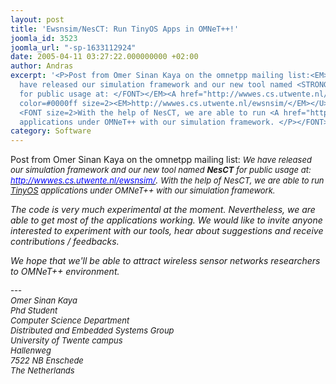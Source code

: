 ```yaml
---
layout: post
title: 'Ewsnsim/NesCT: Run TinyOS Apps in OMNeT++!'
joomla_id: 3523
joomla_url: "-sp-1633112924"
date: 2005-04-11 03:27:22.000000000 +02:00
author: Andras
excerpt: '<P>Post from Omer Sinan Kaya on the omnetpp mailing list:<EM> <FONT size=2>We
  have released our simulation framework and our new tool named <STRONG>NesCT</STRONG>
  for public usage at: </FONT></EM><A href="http://wwwes.cs.utwente.nl/ewsnsim/"><U><FONT
  color=#0000ff size=2><EM>http://wwwes.cs.utwente.nl/ewsnsim/</EM></U></FONT></A><EM>.
  <FONT size=2>With the help of NesCT, we are able to run <A href="http://www.tinyos.net/">TinyOS</A>
  applications under OMNeT++ with our simulation framework. </P></FONT></EM>'
category: Software
---
```

<P>Post from Omer Sinan Kaya on the omnetpp mailing list:<EM> <FONT size=2>We have released our simulation framework and our new tool named <STRONG>NesCT</STRONG> for public usage at: </FONT></EM><A href="http://wwwes.cs.utwente.nl/ewsnsim/"><U><FONT color=#0000ff size=2><EM>http://wwwes.cs.utwente.nl/ewsnsim/</EM></U></FONT></A><EM>. <FONT size=2>With the help of NesCT, we are able to run <A href="http://www.tinyos.net/">TinyOS</A> applications under OMNeT++ with our simulation framework. </P></FONT></EM><P><EM>The code is very much experimental at the moment. Nevertheless, we are able to get most of the applications working. We would like to invite anyone interested to experiment with our tools, hear about suggestions and receive contributions / feedbacks. </EM></P>
<P><EM>We hope that we'll be able to attract wireless sensor networks researchers to OMNeT++ environment. </EM></P><FONT size=2>
<P><EM>---<BR>Omer Sinan Kaya<BR>Phd Student<BR>Computer Science Department<BR>Distributed and Embedded Systems Group<BR>University of Twente campus<BR>Hallenweg<BR>7522 NB Enschede<BR>The Netherlands</EM></P></FONT>
<P><EM>&nbsp;</EM></P>
